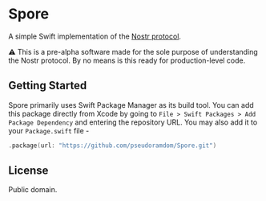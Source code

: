 # Spore

A simple Swift implementation of the [Nostr protocol](https://github.com/nostr-protocol/nostr). 

⚠️ This is a pre-alpha software made for the sole purpose of understanding the Nostr protocol. By no means is this ready for production-level code.

## Getting Started
Spore primarily uses Swift Package Manager as its build tool.
You can add this package directly from Xcode by going to `File > Swift Packages > Add Package Dependency` and entering the repository URL.
You may also add it to your `Package.swift` file - 

```swift
.package(url: "https://github.com/pseudoramdom/Spore.git")
```

## License
Public domain.
